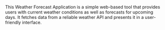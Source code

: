 This Weather Forecast Application is a simple web-based tool that provides users with current weather conditions as well as forecasts for upcoming days. It fetches data from a reliable weather API and presents it in a user-friendly interface.
